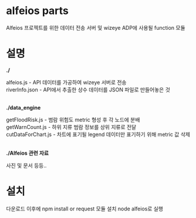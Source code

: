 # alfeios parts
Alfeios 프로젝트를 위한 데이터 전송 서버 및 wizeye ADP에 사용될 function 모듈

# 설명


**./**

alfeios.js - API 데이터를 가공하여 wizeye 서버로 전송<br>
riverInfo.json - API에서 추출한 상수 데이터를 JSON 파일로 만들어놓은 것<br><br>

**./data_engine**

getFloodRisk.js - 범람 위험도 metric 형성 후 각 노드에 분배</br>
getWarnCount.js - 하위 지류 범람 정보를 상위 지류로 전달<br>
cutDataForChart.js - 차트에 표기될 legend 데이터만 표기하기 위해 metric 값 삭제<br><br>

**./Alfeios 관련 자료**

사진 및 문서 등등..<br>

# 설치
다운로드 이후에 npm install or request 모듈 설치
node alfeios로 실행
